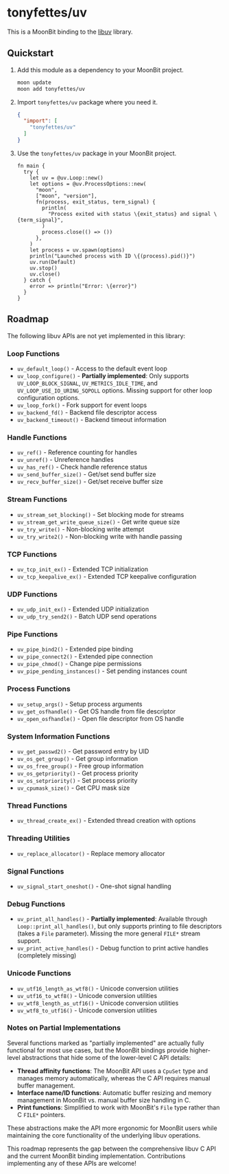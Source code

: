 # tonyfettes/uv

This is a MoonBit binding to the [libuv](https://libuv.org) library.

## Quickstart

1. Add this module as a dependency to your MoonBit project.

   ```bash
   moon update
   moon add tonyfettes/uv
   ```

2. Import `tonyfettes/uv` package where you need it.

   ```json
   {
     "import": [
       "tonyfettes/uv"
     ]
   }
   ```

3. Use the `tonyfettes/uv` package in your MoonBit project.

   ```moonbit
   fn main {
     try {
       let uv = @uv.Loop::new()
       let options = @uv.ProcessOptions::new(
         "moon",
         ["moon", "version"],
         fn(process, exit_status, term_signal) {
           println(
             "Process exited with status \{exit_status} and signal \{term_signal}",
           )
           process.close(() => ())
         },
       )
       let process = uv.spawn(options)
       println("Launched process with ID \{(process).pid()}")
       uv.run(Default)
       uv.stop()
       uv.close()
     } catch {
       error => println("Error: \{error}")
     }
   }
   ```

## Roadmap

The following libuv APIs are not yet implemented in this library:

### Loop Functions

- `uv_default_loop()` - Access to the default event loop
- `uv_loop_configure()` - **Partially implemented**: Only supports `UV_LOOP_BLOCK_SIGNAL`, `UV_METRICS_IDLE_TIME`, and `UV_LOOP_USE_IO_URING_SQPOLL` options. Missing support for other loop configuration options.
- `uv_loop_fork()` - Fork support for event loops
- `uv_backend_fd()` - Backend file descriptor access
- `uv_backend_timeout()` - Backend timeout information

### Handle Functions

- `uv_ref()` - Reference counting for handles
- `uv_unref()` - Unreference handles
- `uv_has_ref()` - Check handle reference status
- `uv_send_buffer_size()` - Get/set send buffer size
- `uv_recv_buffer_size()` - Get/set receive buffer size

### Stream Functions

- `uv_stream_set_blocking()` - Set blocking mode for streams
- `uv_stream_get_write_queue_size()` - Get write queue size
- `uv_try_write()` - Non-blocking write attempt
- `uv_try_write2()` - Non-blocking write with handle passing

### TCP Functions

- `uv_tcp_init_ex()` - Extended TCP initialization
- `uv_tcp_keepalive_ex()` - Extended TCP keepalive configuration

### UDP Functions

- `uv_udp_init_ex()` - Extended UDP initialization
- `uv_udp_try_send2()` - Batch UDP send operations

### Pipe Functions

- `uv_pipe_bind2()` - Extended pipe binding
- `uv_pipe_connect2()` - Extended pipe connection
- `uv_pipe_chmod()` - Change pipe permissions
- `uv_pipe_pending_instances()` - Set pending instances count

### Process Functions

- `uv_setup_args()` - Setup process arguments
- `uv_get_osfhandle()` - Get OS handle from file descriptor
- `uv_open_osfhandle()` - Open file descriptor from OS handle

### System Information Functions

- `uv_get_passwd2()` - Get password entry by UID
- `uv_os_get_group()` - Get group information
- `uv_os_free_group()` - Free group information
- `uv_os_getpriority()` - Get process priority
- `uv_os_setpriority()` - Set process priority
- `uv_cpumask_size()` - Get CPU mask size

### Thread Functions

- `uv_thread_create_ex()` - Extended thread creation with options

### Threading Utilities

- `uv_replace_allocator()` - Replace memory allocator

### Signal Functions

- `uv_signal_start_oneshot()` - One-shot signal handling

### Debug Functions

- `uv_print_all_handles()` - **Partially implemented**: Available through `Loop::print_all_handles()`, but only supports printing to file descriptors (takes a `File` parameter). Missing the more general `FILE*` stream support.
- `uv_print_active_handles()` - Debug function to print active handles (completely missing)

### Unicode Functions

- `uv_utf16_length_as_wtf8()` - Unicode conversion utilities
- `uv_utf16_to_wtf8()` - Unicode conversion utilities
- `uv_wtf8_length_as_utf16()` - Unicode conversion utilities
- `uv_wtf8_to_utf16()` - Unicode conversion utilities

### Notes on Partial Implementations

Several functions marked as "partially implemented" are actually fully functional for most use cases, but the MoonBit bindings provide higher-level abstractions that hide some of the lower-level C API details:

- **Thread affinity functions**: The MoonBit API uses a `CpuSet` type and manages memory automatically, whereas the C API requires manual buffer management.
- **Interface name/ID functions**: Automatic buffer resizing and memory management in MoonBit vs. manual buffer size handling in C.
- **Print functions**: Simplified to work with MoonBit's `File` type rather than C `FILE*` pointers.

These abstractions make the API more ergonomic for MoonBit users while maintaining the core functionality of the underlying libuv operations.

This roadmap represents the gap between the comprehensive libuv C API and the current MoonBit binding implementation. Contributions implementing any of these APIs are welcome!
